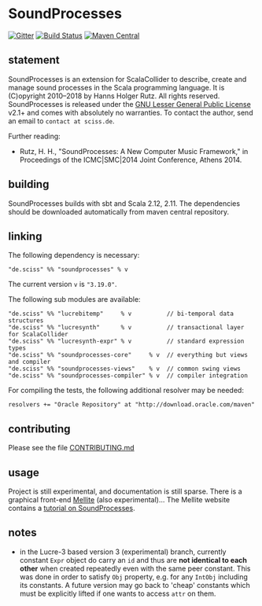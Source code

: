 # SoundProcesses

[![Gitter](https://badges.gitter.im/Join%20Chat.svg)](https://gitter.im/Sciss/Mellite?utm_source=badge&utm_medium=badge&utm_campaign=pr-badge&utm_content=badge)
[![Build Status](https://travis-ci.org/Sciss/SoundProcesses.svg?branch=master)](https://travis-ci.org/Sciss/SoundProcesses)
[![Maven Central](https://maven-badges.herokuapp.com/maven-central/de.sciss/soundprocesses_2.11/badge.svg)](https://maven-badges.herokuapp.com/maven-central/de.sciss/soundprocesses_2.11)

## statement

SoundProcesses is an extension for ScalaCollider to describe, create and manage sound processes in the Scala 
programming language. It is (C)opyright 2010&ndash;2018 by Hanns Holger Rutz. All rights reserved. SoundProcesses 
is released under the [GNU Lesser General Public License](http://github.com/Sciss/SoundProcesses/blob/master/licenses/SoundProcesses-License.txt) v2.1+
and comes with absolutely no warranties. To contact the author, send an email to `contact at sciss.de`.

Further reading:

 - Rutz, H. H., "SoundProcesses: A New Computer Music Framework," in Proceedings of the ICMC|SMC|2014 Joint Conference, Athens 2014.

## building

SoundProcesses builds with sbt and Scala 2.12, 2.11. The dependencies should be downloaded automatically from maven central repository.

## linking

The following dependency is necessary:

    "de.sciss" %% "soundprocesses" % v

The current version `v` is `"3.19.0"`.

The following sub modules are available:

    "de.sciss" %% "lucrebitemp"     % v          // bi-temporal data structures
    "de.sciss" %% "lucresynth"      % v          // transactional layer for ScalaCollider
    "de.sciss" %% "lucresynth-expr" % v          // standard expression types
    "de.sciss" %% "soundprocesses-core"     % v  // everything but views and compiler
    "de.sciss" %% "soundprocesses-views"    % v  // common swing views
    "de.sciss" %% "soundprocesses-compiler" % v  // compiler integration

For compiling the tests, the following additional resolver may be needed:

    resolvers += "Oracle Repository" at "http://download.oracle.com/maven"

## contributing

Please see the file [CONTRIBUTING.md](CONTRIBUTING.md)

## usage

Project is still experimental, and documentation is still sparse.
There is a graphical front-end [Mellite](https://github.com/Sciss/Mellite) (also experimental)...
The Mellite website contains a [tutorial on SoundProcesses](http://sciss.github.io/Mellite/tut_soundprocesses1.html).

## notes

- in the Lucre-3 based version 3 (experimental) branch, currently constant `Expr` object do carry 
  an `id` and thus are **not identical to each other** when created repeatedly even with the same 
  peer constant. This was done in order to satisfy `Obj` property, e.g. for any `IntObj` including 
  its constants. A future version may go back to 'cheap' constants which must be explicitly lifted 
  if one wants to access `attr` on them.
